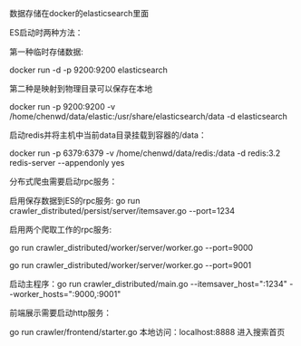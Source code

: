 数据存储在docker的elasticsearch里面

ES启动时两种方法：

第一种临时存储数据:

docker run -d -p 9200:9200 elasticsearch

第二种是映射到物理目录可以保存在本地

docker run -p 9200:9200 -v /home/chenwd/data/elastic:/usr/share/elasticsearch/data -d elasticsearch

启动redis并将主机中当前data目录挂载到容器的/data：

docker run -p 6379:6379 -v /home/chenwd/data/redis:/data  -d redis:3.2 redis-server --appendonly yes

分布式爬虫需要启动rpc服务：

启用保存数据到ES的rpc服务:
go run crawler_distributed/persist/server/itemsaver.go --port=1234

启用两个爬取工作的rpc服务:

go run crawler_distributed/worker/server/worker.go --port=9000

go run crawler_distributed/worker/server/worker.go --port=9001

启动主程序：go run crawler_distributed/main.go --itemsaver_host=":1234" --worker_hosts=":9000,:9001"

前端展示需要启动http服务：

go run crawler/frontend/starter.go
本地访问：localhost:8888 进入搜索首页